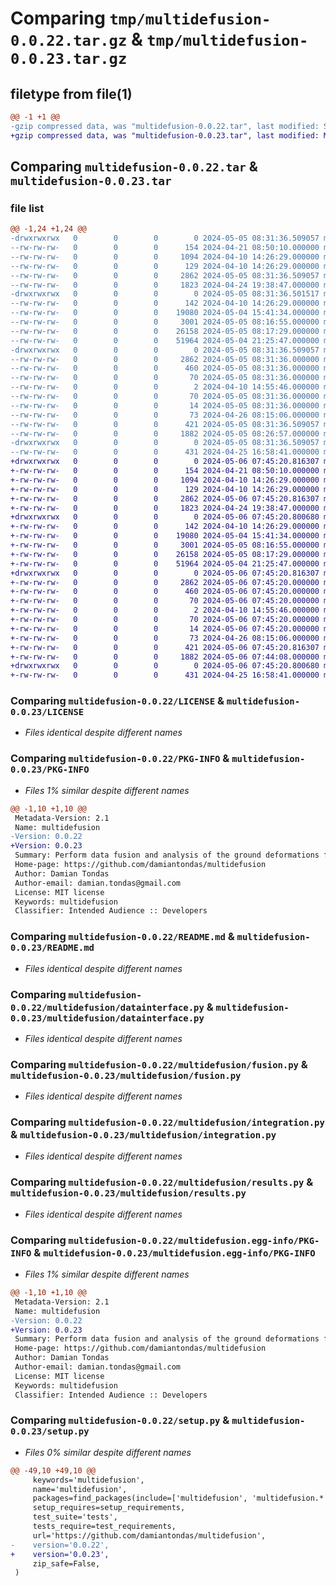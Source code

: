 # Comparing `tmp/multidefusion-0.0.22.tar.gz` & `tmp/multidefusion-0.0.23.tar.gz`

## filetype from file(1)

```diff
@@ -1 +1 @@
-gzip compressed data, was "multidefusion-0.0.22.tar", last modified: Sun May  5 08:31:36 2024, max compression
+gzip compressed data, was "multidefusion-0.0.23.tar", last modified: Mon May  6 07:45:20 2024, max compression
```

## Comparing `multidefusion-0.0.22.tar` & `multidefusion-0.0.23.tar`

### file list

```diff
@@ -1,24 +1,24 @@
-drwxrwxrwx   0        0        0        0 2024-05-05 08:31:36.509057 multidefusion-0.0.22/
--rw-rw-rw-   0        0        0      154 2024-04-21 08:50:10.000000 multidefusion-0.0.22/AUTHORS.rst
--rw-rw-rw-   0        0        0     1094 2024-04-10 14:26:29.000000 multidefusion-0.0.22/LICENSE
--rw-rw-rw-   0        0        0      129 2024-04-10 14:26:29.000000 multidefusion-0.0.22/MANIFEST.in
--rw-rw-rw-   0        0        0     2862 2024-05-05 08:31:36.509057 multidefusion-0.0.22/PKG-INFO
--rw-rw-rw-   0        0        0     1823 2024-04-24 19:38:47.000000 multidefusion-0.0.22/README.md
-drwxrwxrwx   0        0        0        0 2024-05-05 08:31:36.501517 multidefusion-0.0.22/multidefusion/
--rw-rw-rw-   0        0        0      142 2024-04-10 14:26:29.000000 multidefusion-0.0.22/multidefusion/__init__.py
--rw-rw-rw-   0        0        0    19080 2024-05-04 15:41:34.000000 multidefusion-0.0.22/multidefusion/datainterface.py
--rw-rw-rw-   0        0        0     3001 2024-05-05 08:16:55.000000 multidefusion-0.0.22/multidefusion/fusion.py
--rw-rw-rw-   0        0        0    26158 2024-05-05 08:17:29.000000 multidefusion-0.0.22/multidefusion/integration.py
--rw-rw-rw-   0        0        0    51964 2024-05-04 21:25:47.000000 multidefusion-0.0.22/multidefusion/results.py
-drwxrwxrwx   0        0        0        0 2024-05-05 08:31:36.509057 multidefusion-0.0.22/multidefusion.egg-info/
--rw-rw-rw-   0        0        0     2862 2024-05-05 08:31:36.000000 multidefusion-0.0.22/multidefusion.egg-info/PKG-INFO
--rw-rw-rw-   0        0        0      460 2024-05-05 08:31:36.000000 multidefusion-0.0.22/multidefusion.egg-info/SOURCES.txt
--rw-rw-rw-   0        0        0       70 2024-05-05 08:31:36.000000 multidefusion-0.0.22/multidefusion.egg-info/dependency_links.txt
--rw-rw-rw-   0        0        0        2 2024-04-10 14:55:46.000000 multidefusion-0.0.22/multidefusion.egg-info/not-zip-safe
--rw-rw-rw-   0        0        0       70 2024-05-05 08:31:36.000000 multidefusion-0.0.22/multidefusion.egg-info/requires.txt
--rw-rw-rw-   0        0        0       14 2024-05-05 08:31:36.000000 multidefusion-0.0.22/multidefusion.egg-info/top_level.txt
--rw-rw-rw-   0        0        0       73 2024-04-26 08:15:06.000000 multidefusion-0.0.22/requirements.txt
--rw-rw-rw-   0        0        0      421 2024-05-05 08:31:36.509057 multidefusion-0.0.22/setup.cfg
--rw-rw-rw-   0        0        0     1882 2024-05-05 08:26:57.000000 multidefusion-0.0.22/setup.py
-drwxrwxrwx   0        0        0        0 2024-05-05 08:31:36.509057 multidefusion-0.0.22/tests/
--rw-rw-rw-   0        0        0      431 2024-04-25 16:58:41.000000 multidefusion-0.0.22/tests/test_multidefusion.py
+drwxrwxrwx   0        0        0        0 2024-05-06 07:45:20.816307 multidefusion-0.0.23/
+-rw-rw-rw-   0        0        0      154 2024-04-21 08:50:10.000000 multidefusion-0.0.23/AUTHORS.rst
+-rw-rw-rw-   0        0        0     1094 2024-04-10 14:26:29.000000 multidefusion-0.0.23/LICENSE
+-rw-rw-rw-   0        0        0      129 2024-04-10 14:26:29.000000 multidefusion-0.0.23/MANIFEST.in
+-rw-rw-rw-   0        0        0     2862 2024-05-06 07:45:20.816307 multidefusion-0.0.23/PKG-INFO
+-rw-rw-rw-   0        0        0     1823 2024-04-24 19:38:47.000000 multidefusion-0.0.23/README.md
+drwxrwxrwx   0        0        0        0 2024-05-06 07:45:20.800680 multidefusion-0.0.23/multidefusion/
+-rw-rw-rw-   0        0        0      142 2024-04-10 14:26:29.000000 multidefusion-0.0.23/multidefusion/__init__.py
+-rw-rw-rw-   0        0        0    19080 2024-05-04 15:41:34.000000 multidefusion-0.0.23/multidefusion/datainterface.py
+-rw-rw-rw-   0        0        0     3001 2024-05-05 08:16:55.000000 multidefusion-0.0.23/multidefusion/fusion.py
+-rw-rw-rw-   0        0        0    26158 2024-05-05 08:17:29.000000 multidefusion-0.0.23/multidefusion/integration.py
+-rw-rw-rw-   0        0        0    51964 2024-05-04 21:25:47.000000 multidefusion-0.0.23/multidefusion/results.py
+drwxrwxrwx   0        0        0        0 2024-05-06 07:45:20.816307 multidefusion-0.0.23/multidefusion.egg-info/
+-rw-rw-rw-   0        0        0     2862 2024-05-06 07:45:20.000000 multidefusion-0.0.23/multidefusion.egg-info/PKG-INFO
+-rw-rw-rw-   0        0        0      460 2024-05-06 07:45:20.000000 multidefusion-0.0.23/multidefusion.egg-info/SOURCES.txt
+-rw-rw-rw-   0        0        0       70 2024-05-06 07:45:20.000000 multidefusion-0.0.23/multidefusion.egg-info/dependency_links.txt
+-rw-rw-rw-   0        0        0        2 2024-04-10 14:55:46.000000 multidefusion-0.0.23/multidefusion.egg-info/not-zip-safe
+-rw-rw-rw-   0        0        0       70 2024-05-06 07:45:20.000000 multidefusion-0.0.23/multidefusion.egg-info/requires.txt
+-rw-rw-rw-   0        0        0       14 2024-05-06 07:45:20.000000 multidefusion-0.0.23/multidefusion.egg-info/top_level.txt
+-rw-rw-rw-   0        0        0       73 2024-04-26 08:15:06.000000 multidefusion-0.0.23/requirements.txt
+-rw-rw-rw-   0        0        0      421 2024-05-06 07:45:20.816307 multidefusion-0.0.23/setup.cfg
+-rw-rw-rw-   0        0        0     1882 2024-05-06 07:44:08.000000 multidefusion-0.0.23/setup.py
+drwxrwxrwx   0        0        0        0 2024-05-06 07:45:20.800680 multidefusion-0.0.23/tests/
+-rw-rw-rw-   0        0        0      431 2024-04-25 16:58:41.000000 multidefusion-0.0.23/tests/test_multidefusion.py
```

### Comparing `multidefusion-0.0.22/LICENSE` & `multidefusion-0.0.23/LICENSE`

 * *Files identical despite different names*

### Comparing `multidefusion-0.0.22/PKG-INFO` & `multidefusion-0.0.23/PKG-INFO`

 * *Files 1% similar despite different names*

```diff
@@ -1,10 +1,10 @@
 Metadata-Version: 2.1
 Name: multidefusion
-Version: 0.0.22
+Version: 0.0.23
 Summary: Perform data fusion and analysis of the ground deformations for multiple stations.
 Home-page: https://github.com/damiantondas/multidefusion
 Author: Damian Tondas
 Author-email: damian.tondas@gmail.com
 License: MIT license
 Keywords: multidefusion
 Classifier: Intended Audience :: Developers
```

### Comparing `multidefusion-0.0.22/README.md` & `multidefusion-0.0.23/README.md`

 * *Files identical despite different names*

### Comparing `multidefusion-0.0.22/multidefusion/datainterface.py` & `multidefusion-0.0.23/multidefusion/datainterface.py`

 * *Files identical despite different names*

### Comparing `multidefusion-0.0.22/multidefusion/fusion.py` & `multidefusion-0.0.23/multidefusion/fusion.py`

 * *Files identical despite different names*

### Comparing `multidefusion-0.0.22/multidefusion/integration.py` & `multidefusion-0.0.23/multidefusion/integration.py`

 * *Files identical despite different names*

### Comparing `multidefusion-0.0.22/multidefusion/results.py` & `multidefusion-0.0.23/multidefusion/results.py`

 * *Files identical despite different names*

### Comparing `multidefusion-0.0.22/multidefusion.egg-info/PKG-INFO` & `multidefusion-0.0.23/multidefusion.egg-info/PKG-INFO`

 * *Files 1% similar despite different names*

```diff
@@ -1,10 +1,10 @@
 Metadata-Version: 2.1
 Name: multidefusion
-Version: 0.0.22
+Version: 0.0.23
 Summary: Perform data fusion and analysis of the ground deformations for multiple stations.
 Home-page: https://github.com/damiantondas/multidefusion
 Author: Damian Tondas
 Author-email: damian.tondas@gmail.com
 License: MIT license
 Keywords: multidefusion
 Classifier: Intended Audience :: Developers
```

### Comparing `multidefusion-0.0.22/setup.py` & `multidefusion-0.0.23/setup.py`

 * *Files 0% similar despite different names*

```diff
@@ -49,10 +49,10 @@
     keywords='multidefusion',
     name='multidefusion',
     packages=find_packages(include=['multidefusion', 'multidefusion.*']),
     setup_requires=setup_requirements,
     test_suite='tests',
     tests_require=test_requirements,
     url='https://github.com/damiantondas/multidefusion',
-    version='0.0.22',
+    version='0.0.23',
     zip_safe=False,
 )
```

